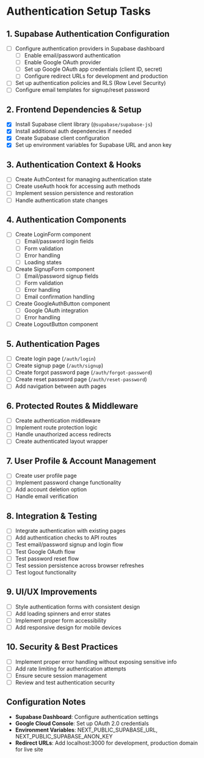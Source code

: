 # Authentication Setup Tasks

## 1. Supabase Authentication Configuration
- [ ] Configure authentication providers in Supabase dashboard
  - [ ] Enable email/password authentication
  - [ ] Enable Google OAuth provider
  - [ ] Set up Google OAuth app credentials (client ID, secret)
  - [ ] Configure redirect URLs for development and production
- [ ] Set up authentication policies and RLS (Row Level Security)
- [ ] Configure email templates for signup/reset password

## 2. Frontend Dependencies & Setup
- [x] Install Supabase client library (`@supabase/supabase-js`)
- [x] Install additional auth dependencies if needed
- [x] Create Supabase client configuration
- [x] Set up environment variables for Supabase URL and anon key

## 3. Authentication Context & Hooks
- [ ] Create AuthContext for managing authentication state
- [ ] Create useAuth hook for accessing auth methods
- [ ] Implement session persistence and restoration
- [ ] Handle authentication state changes

## 4. Authentication Components
- [ ] Create LoginForm component
  - [ ] Email/password login fields
  - [ ] Form validation
  - [ ] Error handling
  - [ ] Loading states
- [ ] Create SignupForm component
  - [ ] Email/password signup fields
  - [ ] Form validation
  - [ ] Error handling
  - [ ] Email confirmation handling
- [ ] Create GoogleAuthButton component
  - [ ] Google OAuth integration
  - [ ] Error handling
- [ ] Create LogoutButton component

## 5. Authentication Pages
- [ ] Create login page (`/auth/login`)
- [ ] Create signup page (`/auth/signup`)
- [ ] Create forgot password page (`/auth/forgot-password`)
- [ ] Create reset password page (`/auth/reset-password`)
- [ ] Add navigation between auth pages

## 6. Protected Routes & Middleware
- [ ] Create authentication middleware
- [ ] Implement route protection logic
- [ ] Handle unauthorized access redirects
- [ ] Create authenticated layout wrapper

## 7. User Profile & Account Management
- [ ] Create user profile page
- [ ] Implement password change functionality
- [ ] Add account deletion option
- [ ] Handle email verification

## 8. Integration & Testing
- [ ] Integrate authentication with existing pages
- [ ] Add authentication checks to API routes
- [ ] Test email/password signup and login flow
- [ ] Test Google OAuth flow
- [ ] Test password reset flow
- [ ] Test session persistence across browser refreshes
- [ ] Test logout functionality

## 9. UI/UX Improvements
- [ ] Style authentication forms with consistent design
- [ ] Add loading spinners and error states
- [ ] Implement proper form accessibility
- [ ] Add responsive design for mobile devices

## 10. Security & Best Practices
- [ ] Implement proper error handling without exposing sensitive info
- [ ] Add rate limiting for authentication attempts
- [ ] Ensure secure session management
- [ ] Review and test authentication security

## Configuration Notes
- **Supabase Dashboard**: Configure authentication settings
- **Google Cloud Console**: Set up OAuth 2.0 credentials
- **Environment Variables**: NEXT_PUBLIC_SUPABASE_URL, NEXT_PUBLIC_SUPABASE_ANON_KEY
- **Redirect URLs**: Add localhost:3000 for development, production domain for live site
